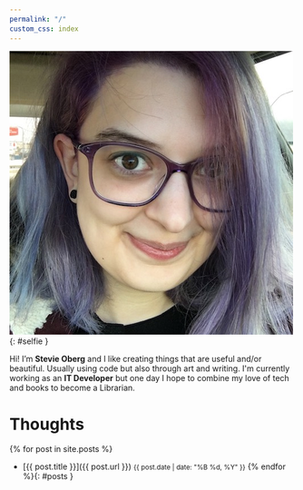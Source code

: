 ```yaml
---
permalink: "/"
custom_css: index
---
```



![Its a Me, Stevie](assets/img/selfie.jpg){: #selfie }

Hi! I’m **Stevie Oberg** and I like creating things that are useful and/or beautiful. Usually using code but also through art and writing. I'm currently working as an **IT Developer** but one day I hope to combine my love of tech and books to become a Librarian.

<div id="social">
    <a href="https://github.com/{{ site.username }}">
        <i class="fab fa-github"></i>
    </a>
    <a href="https://twitter.com/{{ site.username }}">
        <i class="fab fa-twitter"></i>
    </a>
    <a href="https://www.linkedin.com/in/{{ site.username }}">
        <i class="fab fa-linkedin-in"></i>
    </a>
    <a href="/feed.xml">
        <i class="fas fa-rss"></i>
    </a>
</div>

# Thoughts
{% for post in site.posts %}
- [{{ post.title }}]({{ post.url }}) <small>{{ post.date | date: "%B %d, %Y" }}</small>
{% endfor %}{: #posts }
